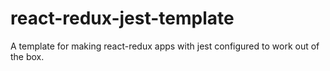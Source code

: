 # react-redux-jest-template
A template for making react-redux apps with jest configured to work out of the box.

